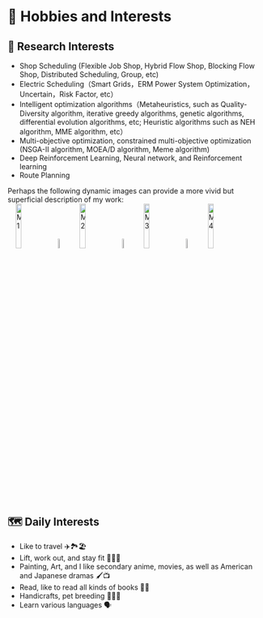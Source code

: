 <h1>🙂 Hobbies and Interests</h1>

<h2>👀 Research Interests</h2>
<ul>
    <li>
    Shop Scheduling (Flexible Job Shop, Hybrid Flow Shop, Blocking Flow Shop, Distributed Scheduling, Group, etc)
    </li>
    <li>
    Electric Scheduling（Smart Grids，ERM Power System Optimization，Uncertain，Risk Factor, etc）
    </li>
    <li>
    Intelligent optimization algorithms（Metaheuristics, such as Quality-Diversity algorithm, iterative greedy algorithms, genetic algorithms, differential evolution algorithms, etc; Heuristic algorithms such as NEH algorithm, MME algorithm, etc）
    </li>
    <li>
    Multi-objective optimization, constrained multi-objective optimization (NSGA-II algorithm, MOEA/D algorithm, Meme algorithm)
    </li>
    <li>
    Deep Reinforcement Learning, Neural network, and Reinforcement learning
    </li>
    <li>
    Route Planning
    </li>
</ul>
 Perhaps the following dynamic images can provide a more vivid but superficial description of my work:
<div>&nbsp;&nbsp;&nbsp;&nbsp;<img src='images/M1.gif' alt="M1" width="15%">&nbsp; <img src='images/arrow.png' alt="A1" width="7%">&nbsp; <img src='images/M2.gif' alt="M2" width="15%">&nbsp; <img src='images/arrow.png' alt="A1" width="7%">&nbsp; <img src='images/M3.gif' alt="M3" width="15%">&nbsp; <img src='images/arrow.png' alt="A1" width="7%">&nbsp; <img src='images/M4.gif' alt="M4" width="15%"> </div>

<h2>🗺️ Daily Interests</h2>
<ul>
    <li>
        Like to travel ✈️🏞️🏖️
    </li>
    <li>
        Lift, work out, and stay fit 🏋️‍♂️🏃
    </li>
    <li>
        Painting, Art, and I like secondary anime, movies, as well as American and Japanese dramas 🖌️📺
    </li>
    <li>
        Read, like to read all kinds of books 📗📘
    </li>
    <li>
        Handicrafts, pet breeding 🐶🐱🦜
    </li>
    <li>
        Learn various languages 🗣️
    </li>
</ul>
